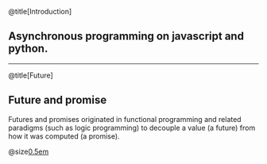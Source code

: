 @title[Introduction]
## Asynchronous programming on javascript and python.

---
@title[Future]
## Future and promise

Futures and promises originated in functional programming and related paradigms (such as logic programming) to decouple a value (a future) from how it was computed (a promise).

@size[0.5em](https://en.wikipedia.org/wiki/Futures_and_promises)


